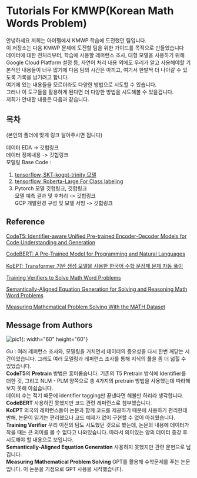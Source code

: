 # Tutorials For KMWP(Korean Math Words Problem)  
안녕하세요 저희는 아이펠에서 KMWP 학습에 도전했던 팀입니다.  
이 저장소는 다음 KMWP 문제에 도전할 팀을 위한 가이드를 목적으로 만들었습니다  
데이터에 대한 전처리부터, 학습에 사용할 레퍼런스 조사, 대형 모델을 사용하기 위해 Google Cloud Platform  설정 등, 자연어 처리 내용 외에도 우리가 알고 사용해야할 기본적인 내용들이 너무 많기에 다음 팀의 시간은 아끼고, 여기서 한발짝 더 나아갈 수 있도록 기록을 남기려고 합니다.  
여기에 있는 내용들을 모르더라도 다양한 방법으로 시도할 수 있습니다.  
그러나 이 도구들을 활용하게 된다면 더 다양한 방법을 시도해볼 수 있을겁니다.  
저희가 안내할 내용은 다음과 같습니다.  

## 목차  

(본인의 폴더에 맞게 링크 달아주시면 됩니다)

데이터 EDA -> 깃헙링크  
데이터 정제내용 -> 깃헙링크  
모델링 Base Code :  
1. [tensorflow, SKT-kogpt-trinity 모델](https://github.com/koco-tunlp/math-challenge/tree/main/skt-kogpt-trinity-basecode)  
2. [tensorflow, Roberta-Large For Class labeling](https://github.com/koco-tunlp/math-challenge/tree/main/roberta-large-for-classlabeling)
3. Pytorch 모델   깃헙링크, 깃헙링크  
모델 예측 결과 및 후처리 -> 깃헙링크  
GCP 개발환경 구성 및 모델 서빙 -> 깃헙링크  


## Reference  
[CodeT5: Identifier-aware Unified Pre-trained Encoder-Decoder Models for Code Understanding and Generation](https://arxiv.org/pdf/2109.00859.pdf)  
  
[CodeBERT: A Pre-Trained Model for Programming and Natural Languages](https://arxiv.org/pdf/2002.08155.pdf)  

[KoEPT: Transformer 기반 생성 모델을 사용한 한국어 수학 문장제 문제 자동 풀이](http://koreascience.or.kr/article/CFKO202125036187306.pdf)  
  
[Training Verifiers to Solve Math Word Problems](https://arxiv.org/pdf/2110.14168.pdf)  
  
[Semantically-Aligned Equation Generation for Solving and Reasoning Math Word Problems](https://aclanthology.org/N19-1272.pdf)  
  
[Measuring Mathematical Problem Solving With the MATH Dataset](https://arxiv.org/pdf/2103.03874.pdf)

## Message from Authors  
![pic1](https://user-images.githubusercontent.com/53106649/171995972-81c4962e-08b2-4290-95ea-62fbf9c15c36.png){: width="60" height="60"}  

_Gu_ : 여러 레퍼런스 조사와, 모델링을 거치면서 데이터의 중요성을 다시 한번 깨닫는 시간이었습니다. 그래도 여러 모델링과 레퍼런스 조사를 통해 지식의 풀을 좀 더 넓힐 수 있었습니다.  
**CodeT5**의 **Pretrain** 방법은 흥미롭습니다. 기존의 T5 Pretrain 방식에 Identifier를 더한 것, 그리고 NLM - PLM 양쪽으로 총 4가지의 pretrain 방법을 사용했는데 따라해보지 못해 아쉽습니다.  
데이터 수는 적기 때문에 identifier tagging만 끝낸다면 해볼만 하리라 생각합니다.  
**CodeBERT** 사용하진 못했지만 코드 관련 레퍼런스로 첨부했습니다.  
**KoEPT** 외국의 레퍼런스들이 논문과 함께 코드를 제공하기 때문에 사용하기 편리한데 반해, 논문이 읽기는 편리했으나 코드 예제가 없어 구현할 수 없어 아쉬웠습니다.  
**Training Verifier** 우리 이전의 팀도 시도했던 것으로 봤는데, 논문의 내용에 데이터가 작을 때는 큰 의미를 볼 수 없다고 나와있습니다. 따라서 의미있는 양의 데이터 증강 후 시도해야 할 내용으로 보입니다.  
**Semantically-Aligned Equation Generation** 사용하지 못했지만 관련 문헌으로 남깁니다.  
**Measuring Mathematical Problem Solving** GPT를 활용해 수학문제를 푸는 논문 입니다. 이 논문을 기점으로 GPT 사용을 시작했습니다.